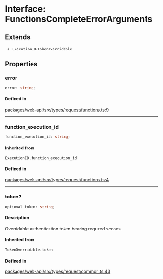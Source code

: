 # Interface: FunctionsCompleteErrorArguments

## Extends

- `ExecutionID`.`TokenOverridable`

## Properties

### error

```ts
error: string;
```

#### Defined in

[packages/web-api/src/types/request/functions.ts:9](https://github.com/slackapi/node-slack-sdk/blob/c15385ef93ccdde9702f52f7d1f445999203d794/packages/web-api/src/types/request/functions.ts#L9)

***

### function\_execution\_id

```ts
function_execution_id: string;
```

#### Inherited from

`ExecutionID.function_execution_id`

#### Defined in

[packages/web-api/src/types/request/functions.ts:4](https://github.com/slackapi/node-slack-sdk/blob/c15385ef93ccdde9702f52f7d1f445999203d794/packages/web-api/src/types/request/functions.ts#L4)

***

### token?

```ts
optional token: string;
```

#### Description

Overridable authentication token bearing required scopes.

#### Inherited from

`TokenOverridable.token`

#### Defined in

[packages/web-api/src/types/request/common.ts:43](https://github.com/slackapi/node-slack-sdk/blob/c15385ef93ccdde9702f52f7d1f445999203d794/packages/web-api/src/types/request/common.ts#L43)
